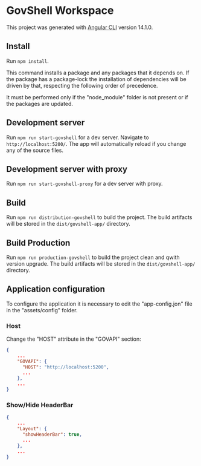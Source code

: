 # GovShell Workspace

This project was generated with [Angular CLI](https://github.com/angular/angular-cli) version 14.1.0.

## Install

Run `npm install`.

This command installs a package and any packages that it depends on. If the package has a package-lock the installation of dependencies will be driven by that, respecting the following order of precedence.

It must be performed only if the "node_module" folder is not present or if the packages are updated.

## Development server

Run `npm run start-govshell` for a dev server. Navigate to `http://localhost:5200/`. The app will automatically reload if you change any of the source files.

## Development server with proxy

Run `npm run start-govshell-proxy` for a dev server with proxy.

## Build

Run `npm run distribution-govshell` to build the project. The build artifacts will be stored in the `dist/govshell-app/` directory.

## Build Production

Run `npm run production-govshell` to build the project clean and qwith version upgrade. The build artifacts will be stored in the `dist/govshell-app/` directory.

## Application configuration

To configure the application it is necessary to edit the "app-config.jon" file in the "assets/config" folder.

### Host

Change the "HOST" attribute in the "GOVAPI" section:

```json
{
    ...
    "GOVAPI": {
      "HOST": "http://localhost:5200",
      ...
    },
    ...
}
```

### Show/Hide HeaderBar

```json
{
    ...
    "Layout": {
      "showHeaderBar": true,
      ...
    },
    ...
}
```
